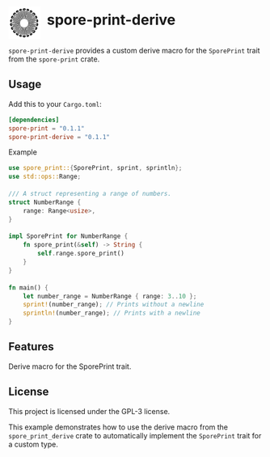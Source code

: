 <div style="display: flex; align-items: center;">
  <img src="../../assets/sporeprint-logo-dark.svg" alt="logo" width="64" height="64" style="margin-right: 12px; margin-top: 32px; display: none;" class="dark-mode-icon">
  <img src="../../assets/sporeprint-logo-light.svg" alt="logo" width="64" height="64" style="margin-right: 12px; margin-top: 32px; display: block;" class="light-mode-icon">

  <h1>spore-print-derive</h1>
</div>

<style>
  @media (prefers-color-scheme: dark) {
    .dark-mode-icon {
      display: block !important;
    }
    .light-mode-icon {
      display: none !important;
    }
  }
  @media (prefers-color-scheme: light) {
    .dark-mode-icon {
      display: none !important;
    }
    .light-mode-icon {
      display: block !important;
    }
  }
</style>

`spore-print-derive` provides a custom derive macro for the `SporePrint` trait from the `spore-print` crate.

## Usage

Add this to your `Cargo.toml`:

```toml
[dependencies]
spore-print = "0.1.1"
spore-print-derive = "0.1.1"
```

Example

```rust
use spore_print::{SporePrint, sprint, sprintln};
use std::ops::Range;

/// A struct representing a range of numbers.
struct NumberRange {
    range: Range<usize>,
}

impl SporePrint for NumberRange {
    fn spore_print(&self) -> String {
        self.range.spore_print()
    }
}

fn main() {
    let number_range = NumberRange { range: 3..10 };
    sprint!(number_range); // Prints without a newline
    sprintln!(number_range); // Prints with a newline
}
```

## Features

Derive macro for the SporePrint trait.

## License

This project is licensed under the GPL-3 license.

This example demonstrates how to use the derive macro from the `spore_print_derive` crate to automatically implement the
`SporePrint` trait for a custom type.
